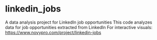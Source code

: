 # linkedin_jobs
A data analysis project for LinkedIn job opportunities
This code analyzes data for job opportunities extracted from LinkedIn
For interactive visuals: https://www.novypro.com/project/linkedin-jobs
